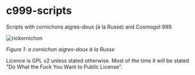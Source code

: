 # c999-scripts
Scripts with cornichons aigres-doux (à la Russe) and Cosmogol 999.

![rickornichon](https://user-images.githubusercontent.com/9111357/56705118-ec693900-670f-11e9-8661-c32f7077f8f1.png)

_Figure 1: a cornichon aigres-doux à la Russe_

Licence is GPL v2 unless stated otherwise.
Most of the time it will be stated "Do What the Fuck You Want to Public License".
